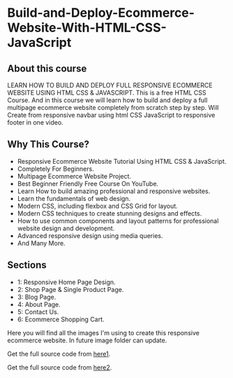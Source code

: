 # Build-and-Deploy-Ecommerce-Website-With-HTML-CSS-JavaScript

## About this course
LEARN HOW TO BUILD AND DEPLOY FULL RESPONSIVE ECOMMERCE WEBSITE USING HTML CSS & JAVASCRIPT. This is a free HTML CSS Course. And in this course we will learn how to build and deploy a full multipage ecommerce website completely from scratch step by step. Will Create from responsive navbar using html CSS JavaScript to responsive footer in one video.

## Why This Course?
- Responsive Ecommerce Website Tutorial Using HTML CSS & JavaScript.
- Completely For Beginners.
- Multipage Ecommerce Website Project.
- Best Beginner Friendly Free Course On YouTube.
- Learn How to build amazing professional and responsive websites.
- Learn the fundamentals of web design.
- Modern CSS, including flexbox and CSS Grid for layout.
- Modern CSS techniques to create stunning designs and effects.
- How to use common components and layout patterns for professional website design and development.
- Advanced responsive design using media queries.
- And Many More.

## Sections
- 1: Responsive Home Page Design.
- 2: Shop Page & Single Product Page.
- 3: Blog Page.
- 4: About Page.
- 5: Contact Us.
- 6: Ecommerce Shopping Cart.

Here you will find all the images I'm using to create this responsive ecommerce website. In future image folder can update.

Get the full source code from [here1]().

Get the full source code from [here2]().


<!-- 
const close = document.getElementById("close");
const homebar = document.querySelector("homebar");
const nav = document.getElementById("navbar");

if (homebar) {
    homebar.addEventListener("click", () => {
    nav.classList.add("active");
    });
}

if (close) {
    close.addEventListener("click", () => {
    nav.classList.remove("active");
    });
}

 -->
